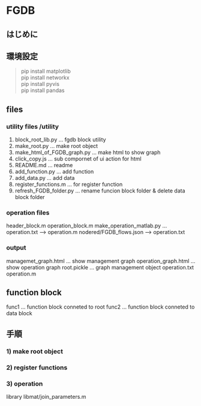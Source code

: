 # FGDB

## はじめに


## 環境設定 
>pip install matplotlib  
>pip install networkx  
>pip install pyvis  
>pip install pandas  

## files

### utility files /utility
1. block_root_lib.py ... fgdb block utility  
2. make_root.py ... make root object  
3. make_html_of_FGDB_graph.py ... make html to show graph  
4. click_copy.js ... sub compornet of ui action for html  
5. README.md ... readme  
6. add_function.py ... add function
7. add_data.py ... add data
8. register_functions.m ... for register function
9. refresh_FGDB_folder.py ... rename funcion block folder & delete data block folder

### operation files
header_block.m
operation_block.m
make_operation_matlab.py ... operation.txt --> operation.m 
nodered/FGDB_flows.json --> operation.txt

### output
managemet_graph.html ... show management graph
operation_graph.html ... show operation graph
root.pickle ... graph management object
operation.txt
operation.m

## function block
func1 ... function block conneted to root
func2 ... function block conneted to data block


## 手順
### 1) make root object
### 2) register functions
### 3) operation


library
libmat/join_parameters.m

